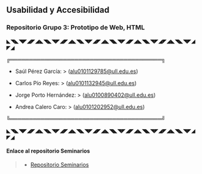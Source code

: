 ## Usabilidad y Accesibilidad
### Repositorio Grupo 3: Prototipo de Web, HTML


◣◥◣◥◤◢◤◢◣◥◣◥◤◢◤◢◣◥◣◥◤◢◤◢◣◥◣◥◤◢◤◢◣◥◣◥◤◢◤◢◣◥◣◥◤◢◤◢

╔════════════════════════════════════════╗
- Saúl Pérez García: > (alu0101129785@ull.edu.es)

- Carlos Pío Reyes: > (alu0101132945@ull.edu.es)

- Jorge Porto Hernández: > (alu0100890402@ull.edu.es)

- Andrea Calero Caro: > (alu0101202952@ull.edu.es)

╚════════════════════════════════════════╝


◣◥◣◥◤◢◤◢◣◥◣◥◤◢◤◢◣◥◣◥◤◢◤◢◣◥◣◥◤◢◤◢◣◥◣◥◤◢◤◢◣◥◣◥◤◢◤◢

#### Enlace al repositorio Seminarios
> - [Repositorio Seminarios](https://github.com/alu0100890402/UyA_GRUPO3)


